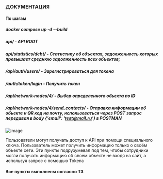 ### ДОКУМЕНТАЦИЯ

#### По шагам

##### docker compose up -d --build
##### api/ - API ROOT
##### api/statistics/debt/ - Статистику об объектах, задолженность которых превышает среднюю задолженность всех объектов;
##### /api/auth/users/ - Зарегистрироваться для токена
##### /auth/token/login - Получить токен
##### /api/network-nodes/4/ - Выбор определенного обьекта по ID 
##### /api/network-nodes/4/send_contacts/ - Отправка информации об обьекте и QR код на почту, использоваться через POST запрос передавая в body {'email': 'test@mail.ru'} в POSTMAN 
![image](https://github.com/user-attachments/assets/f026c226-e5b1-48f8-b019-2a1b2a8757a4)

Пользователи могут получать доступ к API при помощи специального ключа.
Пользователь может получить информацию только о своём объекте сети.
Эти пункты подрузумевал под тем, чтобы сотрудники могли получать информацию об своем обьекте не входя на сайт, а используя запрос с помощью Tokena 

#### Все пункты выполнены согласно ТЗ
